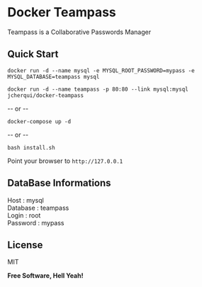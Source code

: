 Docker Teampass
===============

Teampass is a Collaborative Passwords Manager

Quick Start
-----------

`docker run -d --name mysql -e MYSQL_ROOT_PASSWORD=mypass -e MYSQL_DATABASE=teampass mysql`

`docker run -d --name teampass -p 80:80 --link mysql:mysql jcherqui/docker-teampass`

-- or --  

`docker-compose up -d`

-- or --

`bash install.sh`

Point your browser to `http://127.0.0.1`

DataBase Informations
-------

Host : mysql   
Database : teampass   
Login : root   
Password : mypass

License
----

MIT


**Free Software, Hell Yeah!**

